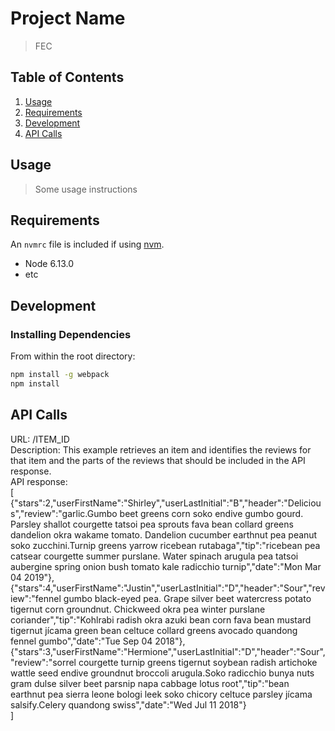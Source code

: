 # Project Name

> FEC

## Table of Contents

1. [Usage](#Usage)
1. [Requirements](#requirements)
1. [Development](#development)
1. [API Calls](#apicalls)

## Usage

> Some usage instructions

## Requirements

An `nvmrc` file is included if using [nvm](https://github.com/creationix/nvm).

- Node 6.13.0
- etc

## Development

### Installing Dependencies

From within the root directory:

```sh
npm install -g webpack
npm install
```
## API Calls

URL: /ITEM_ID <br>
Description: This example retrieves an item and identifies the reviews for that item and the parts of the reviews that should be included in the API response. <br>
API response: <br>
[<br>
{"stars":2,"userFirstName":"Shirley","userLastInitial":"B","header":"Delicious","review":"garlic.Gumbo beet greens corn soko endive gumbo gourd. Parsley shallot courgette tatsoi pea sprouts fava bean collard greens dandelion okra wakame tomato. Dandelion cucumber earthnut pea peanut soko zucchini.Turnip greens yarrow ricebean rutabaga","tip":"ricebean pea catsear courgette summer purslane. Water spinach arugula pea tatsoi aubergine spring onion bush tomato kale radicchio turnip","date":"Mon Mar 04 2019"},<br>
{"stars":4,"userFirstName":"Justin","userLastInitial":"D","header":"Sour","review":"fennel gumbo black-eyed pea. Grape silver beet watercress potato tigernut corn groundnut. Chickweed okra pea winter purslane coriander","tip":"Kohlrabi radish okra azuki bean corn fava bean mustard tigernut jícama green bean celtuce collard greens avocado quandong fennel gumbo","date":"Tue Sep 04 2018"},<br>
{"stars":3,"userFirstName":"Hermione","userLastInitial":"D","header":"Sour","review":"sorrel courgette turnip greens tigernut soybean radish artichoke wattle seed endive groundnut broccoli arugula.Soko radicchio bunya nuts gram dulse silver beet parsnip napa cabbage lotus root","tip":"bean earthnut pea sierra leone bologi leek soko chicory celtuce parsley jícama salsify.Celery quandong swiss","date":"Wed Jul 11 2018"}<br>
]
